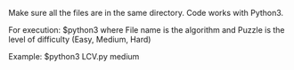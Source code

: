 Make sure all the files are in the same directory. 
Code works with Python3.

For execution:
    $python3 <FileName> <puzzle>
where File name is the algorithm and Puzzle is the level of difficulty (Easy, Medium, Hard)

Example:
    $python3 LCV.py medium